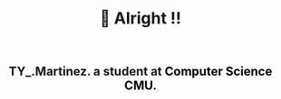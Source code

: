 <div align="center" style="display: block;">
    <h1><b>👑 Alright !! </b></h1>
        <div>
            <img src="http://github-readme-streak-stats.herokuapp.com/?user=thayorch&theme=gradient&hide_border=false" alt="">
            <img src="https://github-readme-stats.vercel.app/api/top-langs/?username=thayorch&layout=compact&hide_border=false&show_icons=true" alt="">
        </div>
        <div>
        <h2>
        TY_.Martinez. a student at <strong><a style="text-decoration: none; color: black;" href="https://www.cs.science.cmu.ac.th/">Computer Science CMU</a></strong>.               
        </h2>
        </div>        
</div>
